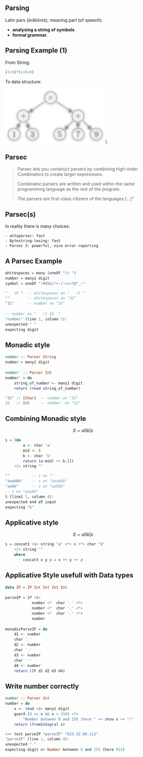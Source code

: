 ## Parsing

Latin pars (ōrātiōnis), meaning part (of speech).

- **analysing a string of symbols**
- **formal grammar**.

## Parsing Example (1)

From String:

``` haskell
(1+3)*(1+5+9)
```

To data structure:

![AST](parsec/img/mp/AST.png)\

## Parsec

> Parsec lets you construct parsers by combining high-order Combinators
> to create larger expressions.
>
> Combinator parsers are written and used within the same programming language
> as the rest of the program.
>
> The parsers are first-class citizens of the languages [...]"

## Parsec(s)

In reality there is many choices:

    - attoparsec: fast
    - Bytestring-lexing: fast
    - Parsec 3: powerful, nice error reporting

## A Parsec Example

``` haskell
whitespaces = many (oneOf "\t ")
number = many1 digit
symbol = oneOf "!#$%&|*+-/:<=>?@^_~"
```

``` haskell
"   \t "  -- whitespaces on "   \t "
""        -- whitespaces on "32"
"32"      -- number on "32"

-- number on "   \t 32  "
"number" (line 1, column 1):
unexpected " "
expecting digit
```

## Monadic style

``` haskell
number :: Parser String
number = many1 digit

number' :: Parser Int
number' = do
    string_of_number <- many1 digit
    return (read string_of_number)
```

``` haskell
"32" :: [Char]  -- number on "32"
32   :: Int     -- number' on "32"
```

## Combining Monadic style

$$ S = aSb | ε $$

``` haskell
s = (do
        a <- char 'a'
        mid <- S
        b <- char 'b'
        return (a:mid) ++ b:[]) 
    <|> string ""

```

``` haskell
""          -- s on ""
"aaabbb"    -- s on "aaabbb"
"aabb"      -- s on "aabbb"
-- s on "aaabb"
S (line1 1, column 4):
unexpected end of input
expecting "b"
```

## Applicative style

$$ S = aSb | ε $$

``` haskell
s = concat3 <$> string "a" <*> s <*> char "b"
    <|> string ""
    where
        concat3 x y z = x ++ y ++ z
```

## Applicative Style usefull with Data types

``` haskell
data IP = IP Int Int Int Int

parseIP = IP <$>
            number <*  char '.' <*>
            number <*  char '.' <*>
            number <*  char '.' <*>
            number

monadicParseIP = do
    d1 <- number
    char '.'
    d2 <- number
    char '.'
    d3 <- number
    char '.'
    d4 <- number
    return (IP d1 d2 d3 d4)
```

## Write number correctly

``` haskell
number :: Parser Int
number = do
    x <- read <$> many1 digit
    guard (0 <= x && x < 256) <?>
        "Number between 0 and 255 (here " ++ show x ++ ")"
    return (fromIntegral x)
```

``` haskell
>>> test parseIP "parseIP" "823.32.80.113"
"parseIP" (line 1, column 4):
unexpected "."
expecting digit or Number between 0 and 255 (here 823)
```

